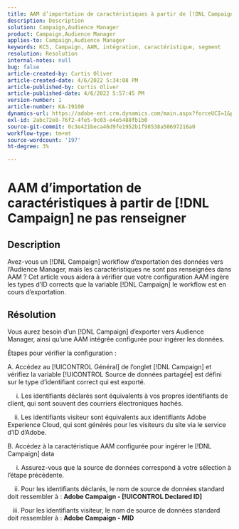 ```yaml
---
title: AAM d’importation de caractéristiques à partir de [!DNL Campaign] ne pas renseigner
description: Description
solution: Campaign,Audience Manager
product: Campaign,Audience Manager
applies-to: Campaign,Audience Manager
keywords: KCS, Campaign, AAM, intégration, caractéristique, segment
resolution: Resolution
internal-notes: null
bug: false
article-created-by: Curtis Oliver
article-created-date: 4/6/2022 5:34:08 PM
article-published-by: Curtis Oliver
article-published-date: 4/6/2022 5:57:45 PM
version-number: 1
article-number: KA-19100
dynamics-url: https://adobe-ent.crm.dynamics.com/main.aspx?forceUCI=1&pagetype=entityrecord&etn=knowledgearticle&id=2a0736be-cfb5-ec11-983f-000d3a5d0cd2
exl-id: 2abc72e8-76f2-4fe5-9c03-e4e5488fb1b0
source-git-commit: 0c3e421beca46d9fe1952b1f98538a50697216a0
workflow-type: tm+mt
source-wordcount: '197'
ht-degree: 3%

---
```


# AAM d’importation de caractéristiques à partir de [!DNL Campaign] ne pas renseigner

## Description

Avez-vous un [!DNL Campaign] workflow d’exportation des données vers l’Audience Manager, mais les caractéristiques ne sont pas renseignées dans AAM ? Cet article vous aidera à vérifier que votre configuration AAM ingère les types d’ID corrects que la variable [!DNL Campaign] le workflow est en cours d’exportation. 

## Résolution


Vous aurez besoin d’un [!DNL Campaign] d’exporter vers Audience Manager, ainsi qu’une AAM intégrée configurée pour ingérer les données. 

Étapes pour vérifier la configuration :

A. Accédez au [!UICONTROL Général] de l’onglet [!DNL Campaign] et vérifiez la variable [!UICONTROL Source de données partagée] est défini sur le type d’identifiant correct qui est exporté.

     i. Les identifiants déclarés sont équivalents à vos propres identifiants de client, qui sont souvent des courriers électroniques hachés.

    ii. Les identifiants visiteur sont équivalents aux identifiants Adobe Experience Cloud, qui sont générés pour les visiteurs du site via le service d’ID d’Adobe.

B. Accédez à la caractéristique AAM configurée pour ingérer le [!DNL Campaign] data

     i. Assurez-vous que la source de données correspond à votre sélection à l’étape précédente.

    ii. Pour les identifiants déclarés, le nom de source de données standard doit ressembler à : <b>Adobe Campaign - [!UICONTROL Declared ID]</b>

   iii. Pour les identifiants visiteur, le nom de source de données standard doit ressembler à : <b>Adobe Campaign - MID</b>
